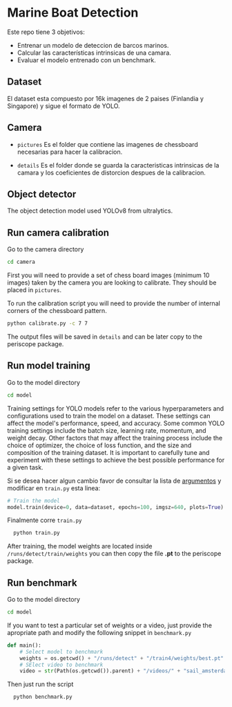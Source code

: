 
# Marine Boat Detection
Este repo tiene 3 objetivos:
 - Entrenar un modelo de deteccion de barcos marinos.
 - Calcular las características intrinsicas de una camara.
 - Evaluar el modelo entrenado con un benchmark. 

## Dataset
El dataset esta compuesto por 16k imagenes de 2 paises (Finlandia y Singapore) y sigue el formato de YOLO.

## Camera
- `pictures` Es el folder que contiene las imagenes de chessboard necesarias para hacer la calibracion.

- `details` Es el folder donde se guarda la caracteristicas intrinsicas de la camara y los coeficientes de distorcion despues de la calibracion.

## Object detector
The object detection model used YOLOv8 from ultralytics. 

## Run camera calibration
Go to the camera directory

```bash
cd camera
```

First you will need to provide a set of chess board images (minimum 10 images) taken by the camera you are looking to calibrate. They should be placed in `pictures`.  

To run the calibration script you will need to provide the number of internal corners of the chessboard pattern.

```bash
python calibrate.py -c 7 7
```
The output files will be saved in `details` and can be later copy to the periscope package.

## Run model training
Go to the model directory

```bash
cd model
```

Training settings for YOLO models refer to the various hyperparameters and configurations used to train the model on a dataset. These settings can affect the model's performance, speed, and accuracy. Some common YOLO training settings include the batch size, learning rate, momentum, and weight decay. Other factors that may affect the training process include the choice of optimizer, the choice of loss function, and the size and composition of the training dataset. It is important to carefully tune and experiment with these settings to achieve the best possible performance for a given task.

Si se desea hacer algun cambio favor de consultar la lista de [argumentos](https://docs.ultralytics.com/modes/train/#arguments) y modificar en `train.py` esta linea:

```python
# Train the model
model.train(device=0, data=dataset, epochs=100, imgsz=640, plots=True)
```
Finalmente corre `train.py`
    
```bash
  python train.py
```

After training, the model weights are located inside `/runs/detect/train/weights` you can then copy the file **.pt** to the periscope package.


## Run benchmark
Go to the model directory
```bash
cd model
```

If you want to test a particular set of weights or a video, just provide the apropriate path and modify the following snippet in `benchmark.py`

```python
def main():
    # Select model to benchmark
    weights = os.getcwd() + "/runs/detect" + "/train4/weights/best.pt"
    # SElect video to benchmark
    video = str(Path(os.getcwd()).parent) + "/videos/" + "sail_amsterdam.mp4"
``` 

Then just run the script
```bash
  python benchmark.py
```

